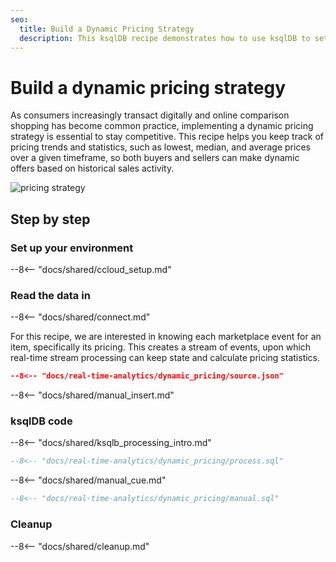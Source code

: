 ```yaml
---
seo:
  title: Build a Dynamic Pricing Strategy
  description: This ksqlDB recipe demonstrates how to use ksqlDB to set dynamic pricing in an online marketplace.
---
```


# Build a dynamic pricing strategy

As consumers increasingly transact digitally and online comparison shopping has become common practice, implementing a dynamic pricing strategy is essential to stay competitive. This recipe helps you keep track of pricing trends and statistics, such as lowest, median, and average prices over a given timeframe, so both buyers and sellers can make dynamic offers based on historical sales activity.

![pricing strategy](../../img/pricing.jpg)

## Step by step

### Set up your environment

--8<-- "docs/shared/ccloud_setup.md"

### Read the data in

--8<-- "docs/shared/connect.md"

For this recipe, we are interested in knowing each marketplace event for an item, specifically its pricing. 
This creates a stream of events, upon which real-time stream processing can keep state and calculate pricing statistics.

```json
--8<-- "docs/real-time-analytics/dynamic_pricing/source.json"
```

--8<-- "docs/shared/manual_insert.md"

### ksqlDB code

--8<-- "docs/shared/ksqlb_processing_intro.md"

```sql
--8<-- "docs/real-time-analytics/dynamic_pricing/process.sql"
```

--8<-- "docs/shared/manual_cue.md"

```sql
--8<-- "docs/real-time-analytics/dynamic_pricing/manual.sql"
```

### Cleanup

--8<-- "docs/shared/cleanup.md"
